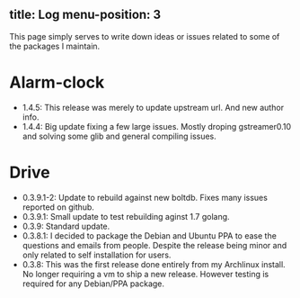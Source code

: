 
title: Log
menu-position: 3
---

This page simply serves to write down ideas or issues related
to some of the packages I maintain.

# Alarm-clock
* 1.4.5: This release was merely to update upstream url. And
new author info.
* 1.4.4: Big update fixing a few large issues. Mostly droping
gstreamer0.10 and solving some glib and general compiling issues.

# Drive
* 0.3.9.1-2: Update to rebuild against new boltdb. Fixes many issues
reported on github.
* 0.3.9.1: Small update to test rebuilding aginst 1.7 golang.
* 0.3.9: Standard update.
* 0.3.8.1: I decided to package the Debian and Ubuntu PPA to ease the
questions and emails from people. Despite the release being minor and
only related to self installation for users.
* 0.3.8: This was the first release done entirely from my Archlinux
install. No longer requiring a vm to ship a new release.
However testing is required for any Debian/PPA package.

